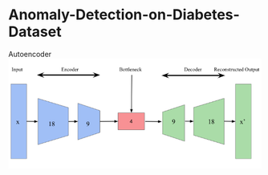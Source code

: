 # Anomaly-Detection-on-Diabetes-Dataset

Autoencoder
![Autoencoder](https://github.com/azalahmadkhan/Anomaly-Detection-on-Diabetes-Dataset/blob/main/Autoencoder.png)
